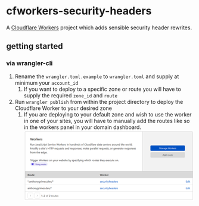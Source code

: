 # cfworkers-security-headers

A [Cloudflare Workers](https://workers.cloudflare.com/) project which adds sensible security header rewrites.

## getting started

### via wrangler-cli

1. Rename the `wrangler.toml.example` to `wrangler.toml` and supply at minimum your `account_id`
    1. If you want to deploy to a specific zone or route you will have to supply the required `zone_id` and `route`
1. Run `wrangler publish` from within the project directory to deploy the Cloudflare Worker to your desired zone
    1. If you are deploying to your default zone and wish to use the worker in one of your sites, you will have to
       manually add the routes like so in the workers panel in your domain dashboard.
       ![workers-routes-dashboard](images/workers-routes.png "workers routes dashboard")

